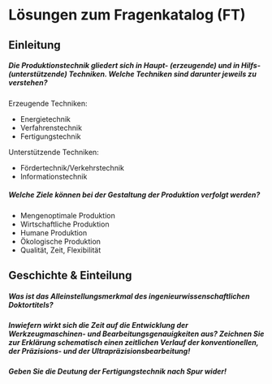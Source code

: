 
# Lösungen zum Fragenkatalog (FT)

## Einleitung

##### Die Produktionstechnik gliedert sich in Haupt- (erzeugende) und in Hilfs- (unterstützende) Techniken. Welche Techniken sind darunter jeweils zu verstehen?

Erzeugende Techniken:

+ Energietechnik
+ Verfahrenstechnik
+ Fertigungstechnik

Unterstützende Techniken:

+ Fördertechnik/Verkehrstechnik
+ Informationstechnik

##### Welche Ziele können bei der Gestaltung der Produktion verfolgt werden?

+ Mengenoptimale Produktion
+ Wirtschaftliche Produktion
+ Humane Produktion
+ Ökologische Produktion
+ Qualität, Zeit, Flexibilität

## Geschichte & Einteilung

##### Was ist das Alleinstellungsmerkmal des ingenieurwissenschaftlichen Doktortitels?
##### Inwiefern wirkt sich die Zeit auf die Entwicklung der Werkzeugmaschinen- und Bearbeitungsgenauigkeiten aus? Zeichnen Sie zur Erklärung schematisch einen zeitlichen Verlauf der konventionellen, der Präzisions- und der Ultrapräzisionsbearbeitung!
##### Geben Sie die Deutung der Fertigungstechnik nach Spur wider!

